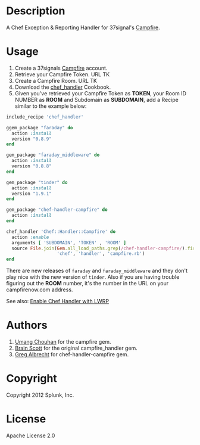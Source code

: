 Description
===========

A Chef Exception & Reporting Handler for 37signal's 
[Campfire](http://www.campfirenow.com).

Usage
=====

1. Create a 37signals [Campfire](http://www.campfirenow.com) account.
2. Retrieve your Campfire Token. URL TK
3. Create a Campfire Room. URL TK
4. Download the [chef_handler](http://community.opscode.com/cookbooks/chef_handler)
Cookbook.
5. Given you've retrieved your Campfire Token as **TOKEN**, your Room ID NUMBER as 
**ROOM** and Subdomain as **SUBDOMAIN**, add a Recipe similar to the example 
below:

```ruby
include_recipe 'chef_handler'

ggem_package "faraday" do
  action :install
  version "0.8.9"
end

gem_package "faraday_middleware" do
  action :install
  version "0.8.8"
end

gem_package "tinder" do
  action :install
  version "1.9.1"
end

gem_package "chef-handler-campfire" do
  action :install
end

chef_handler 'Chef::Handler::Campfire' do
  action :enable
  arguments [ 'SUBDOMAIN', 'TOKEN' , 'ROOM' ]
  source File.join(Gem.all_load_paths.grep(/chef-handler-campfire/).first,
                   'chef', 'handler', 'campfire.rb')
end
```

There are new releases of `faraday` and `faraday_middleware` and they don't play nice with the new version of `tinder`. Also if you are having trouble figuring out the **ROOM** number, it's the number in the URL on your campfirenow.com address.

See also: [Enable Chef Handler with LWRP](http://wiki.opscode.com/display/chef/Distributing+Chef+Handlers#DistributingChefHandlers-EnabletheChefHandlerwiththe%7B%7Bchefhandler%7D%7DLWRP)


Authors
============
1. [Umang Chouhan](https://github.com/uchouhan) for the campfire gem.
2. [Brain Scott](https://github.com/bscott) for the original campfire_handler gem.
3. [Greg Albrecht](https://github.com/ampledata) for chef-handler-campfire gem.


Copyright
=========
Copyright 2012 Splunk, Inc.


License
=======
Apache License 2.0
